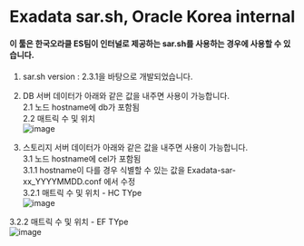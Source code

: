 # Exadata sar.sh, Oracle Korea internal

#### 이 툴은 한국오라클 ES팀이 인터널로 제공하는 sar.sh를 사용하는 경우에 사용할 수 있습니다.

1. sar.sh version : 2.3.1을 바탕으로 개발되었습니다.

2. DB 서버 데이터가 아래와 같은 값을 내주면 사용이 가능합니다.    
2.1 노드 hostname에 db가 포함됨    
2.2 매트릭 수 및 위치    
![image](https://user-images.githubusercontent.com/97824573/178221225-16cbe295-164f-4fbb-8e95-1e0b473443e7.png)

3. 스토리지 서버 데이터가 아래와 같은 값을 내주면 사용이 가능합니다.    
3.1 노드 hostname에 cel가 포함됨   
3.1.1 hostname이 다를 경우 식별할 수 있는 값을 Exadata-sar-xx_YYYYMMDD.conf 에서 수정   
3.2.1 매트릭 수 및 위치 - HC TYpe     
![image](https://user-images.githubusercontent.com/97824573/178221332-f87f581a-9c1e-4df7-9bc6-1749a142eeff.png)
 
3.2.2 매트릭 수 및 위치 - EF TYpe    
![image](https://user-images.githubusercontent.com/97824573/178221391-c74f61a3-0155-491c-bd56-3a54c6e0c4c8.png)
